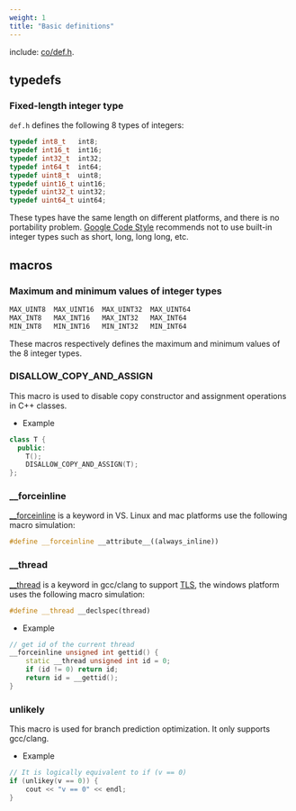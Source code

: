 ```yaml
---
weight: 1
title: "Basic definitions"
---
```


include: [co/def.h](https://github.com/idealvin/co/blob/master/include/co/def.h).


## typedefs


### Fixed-length integer type

`def.h` defines the following 8 types of integers:

```cpp
typedef int8_t   int8;
typedef int16_t  int16;
typedef int32_t  int32;
typedef int64_t  int64;
typedef uint8_t  uint8;
typedef uint16_t uint16;
typedef uint32_t uint32;
typedef uint64_t uint64;
```

These types have the same length on different platforms, and there is no portability problem. [Google Code Style](https://google.github.io/styleguide/cppguide.html#Integer_Types) recommends not to use built-in integer types such as short, long, long long, etc.




## macros


### Maximum and minimum values of integer types

```cpp
MAX_UINT8  MAX_UINT16  MAX_UINT32  MAX_UINT64
MAX_INT8   MAX_INT16   MAX_INT32   MAX_INT64
MIN_INT8   MIN_INT16   MIN_INT32   MIN_INT64
```

These macros respectively defines the maximum and minimum values of the 8 integer types.



### DISALLOW_COPY_AND_ASSIGN

This macro is used to disable copy constructor and assignment operations in C++ classes. 

- Example

```cpp
class T {
  public:
    T();
    DISALLOW_COPY_AND_ASSIGN(T);
};
```



### __forceinline

[__forceinline](https://docs.microsoft.com/en-us/cpp/cpp/inline-functions-cpp?view=vs-2019#inline-__inline-and-__forceinline) is a keyword in VS. Linux and mac platforms use the following macro simulation:

```cpp
#define __forceinline __attribute__((always_inline))
```



### __thread

[__thread](https://gcc.gnu.org/onlinedocs/gcc-4.7.4/gcc/Thread-Local.html) is a keyword in gcc/clang to support [TLS](https://wiki.osdev.org/Thread_Local_Storage), the windows platform uses the following macro simulation:

```cpp
#define __thread __declspec(thread)
```

- Example

```cpp
// get id of the current thread
__forceinline unsigned int gettid() {
    static __thread unsigned int id = 0;
    if (id != 0) return id;
    return id = __gettid();
}
```



### unlikely

This macro is used for branch prediction optimization. It only supports gcc/clang.

- Example

```cpp
// It is logically equivalent to if (v == 0)
if (unlikey(v == 0)) {
    cout << "v == 0" << endl;
}
```


